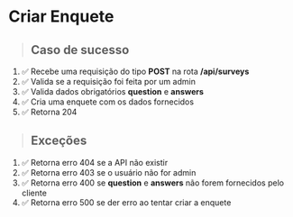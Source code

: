 # Criar Enquete

> ## Caso de sucesso
> 
1. :white_check_mark: Recebe uma requisição do tipo **POST** na rota **/api/surveys**
2. :white_check_mark: Valida se a requisição foi feita por um admin
3. :white_check_mark: Valida dados obrigatórios **question** e **answers**
4. :white_check_mark: Cria uma enquete com os dados fornecidos
5. :white_check_mark: Retorna 204

> ## Exceções
> 
1. :white_check_mark: Retorna erro 404 se a API não existir
2. :white_check_mark: Retorna erro 403 se o usuário não for admin
3. :white_check_mark: Retorna erro 400 se **question** e **answers** não forem fornecidos pelo cliente
4. :white_check_mark: Retorna erro 500 se der erro ao tentar criar a enquete